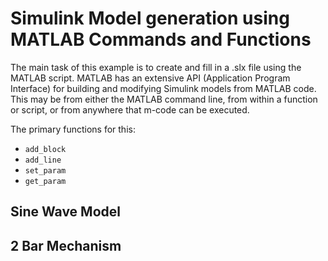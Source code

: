 # Simulink Model generation using MATLAB Commands and Functions  
The main task of this example is to create and fill in a .slx file using the MATLAB script. MATLAB has an extensive API (Application Program Interface) for building and modifying Simulink models from MATLAB code. This may be from either the MATLAB command line, from within a function or script, or from anywhere that m-code can be executed.  
  
The primary functions for this:  
+ `add_block`  
+ `add_line`  
+ `set_param` 
+ `get_param` 
    
## Sine Wave Model  
  
  
  
## 2 Bar Mechanism  
  
  
  
  
